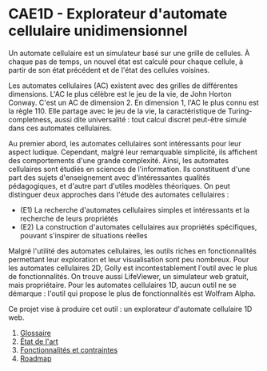 # CAE1D - Explorateur d'automate cellulaire unidimensionnel

Un automate cellulaire est un simulateur basé sur une grille de cellules. À chaque pas de temps, un nouvel état est calculé pour chaque cellule, à partir de son état précédent et de l'état des cellules voisines.

Les automates cellulaires (AC) existent avec des grilles de différentes dimensions. L'AC le plus célèbre est le jeu de la vie, de John Horton Conway. C'est un AC de dimension 2. En dimension 1, l'AC le plus connu est la règle 110. Elle partage avec le jeu de la vie, la caractéristique de Turing-completness, aussi dite universalité : tout calcul discret peut-être simulé dans ces automates cellulaires.

Au premier abord, les automates cellulaires sont intéressants pour leur aspect ludique. Cependant, malgré leur remarquable simplicité, ils affichent des comportements d'une grande complexité. Ainsi, les automates cellulaires sont étudiés en sciences de l'information. Ils constituent d'une part des sujets d'enseignement avec d'intéressantes qualités pédagogiques, et d'autre part d'utiles modèles théoriques. On peut distinguer deux approches dans l'étude des automates cellulaires :

- (E1) La recherche d'automates cellulaires simples et intéressants et la recherche de leurs propriétés
- (E2) La construction d'automates cellulaires aux propriétés spécifiques, pouvant s'inspirer de situations réelles

Malgré l'utilité des automates cellulaires, les outils riches en fonctionnalités permettant leur exploration et leur visualisation sont peu nombreux. Pour les automates cellulaires 2D, Golly est incontestablement l'outil avec le plus de fonctionnalités. On trouve aussi LifeViewer, un simulateur web gratuit, mais propriétaire. Pour les automates cellulaires 1D, aucun outil ne se démarque : l'outil qui propose le plus de fonctionnalités est Wolfram Alpha.

Ce projet vise à produire cet outil : un explorateur d'automate cellulaire 1D web.

1. [Glossaire](./glossaire.md)
2. [État de l'art](./etat-de-l-art.md)
3. [Fonctionnalités et contraintes](./fonctionnalite-contrainte.md)
4. [Roadmap](./roadmap.md)

